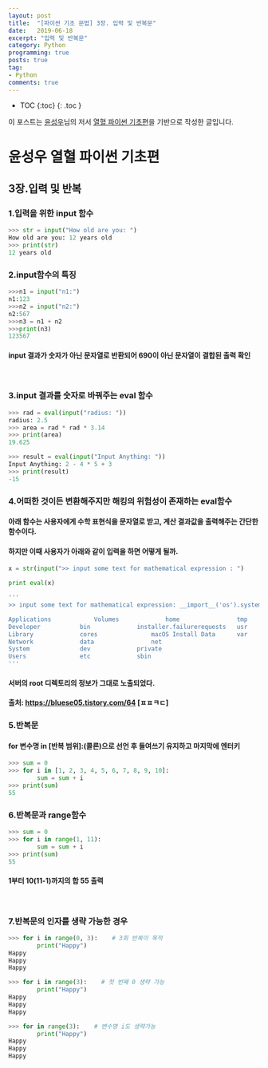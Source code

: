 ```yaml
---
layout: post
title:  "[파이썬 기초 문법] 3장. 입력 및 반복문"
date:   2019-06-18
excerpt: "입력 및 반복문"
category: Python
programming: true
posts: true
tag:
- Python
comments: true
---
```

* TOC
{:toc}
{: .toc }

<div class="center">
    이 포스트는 <a href="http://www.orentec.co.kr" target="_blank">윤성우</a>님의 저서 <a href="http://www.orentec.co.kr/booklist/PYTHON_BASIC_1/book_sub1.php" target="_blank">열혈 파이썬 기초편</a>을 기반으로 작성한 글입니다.
</div>

# 윤성우 열혈 파이썬 기초편
## 3장.입력 및 반복
### 1.입력을 위한 input 함수
~~~ python
>>> str = input("How old are you: ")
How old are you: 12 years old
>>> print(str)
12 years old
~~~


### 2.input함수의 특징
~~~ python
>>>n1 = input("n1:")
n1:123
>>>n2 = input("n2:")
n2:567
>>>n3 = n1 + n2
>>>print(n3)
123567
~~~
####  input 결과가 숫자가 아닌 문자열로 반환되어 690이 아닌 문자열이 결합된 출력 확인
<br>

### 3.input 결과를 숫자로 바꿔주는 eval 함수
~~~ python
>>> rad = eval(input("radius: "))
radius: 2.5
>>> area = rad * rad * 3.14
>>> print(area)
19.625
~~~

~~~ python
>>> result = eval(input("Input Anything: "))
Input Anything: 2 - 4 * 5 + 3
>>> print(result)
-15
~~~


### 4.어떠한 것이든 변환해주지만 해킹의 위험성이 존재하는 eval함수
#### 아래 함수는 사용자에게 수학 표현식을 문자열로 받고, 계산 결과값을 출력해주는 간단한 함수이다.
#### 하지만 이때 사용자가 아래와 같이 입력을 하면 어떻게 될까.
~~~ python
x = str(input(">> input some text for mathematical expression : ")

print eval(x)

'''
>> input some text for mathematical expression: __import__('os').system('ls /')

Applications			Volumes				home				tmp
Developer			bin				installer.failurerequests	usr
Library				cores				macOS Install Data		var
Network				data				net
System				dev				private
Users				etc				sbin
'''
~~~

####  서버의 root 디렉토리의 정보가 그대로 노출되었다.
####  출처: https://bluese05.tistory.com/64 [ㅍㅍㅋㄷ]


### 5.반복문
#### for 변수명 in [반복 범위]:(콜론)으로 선언 후 들여쓰기 유지하고 마지막에 엔터키
~~~ python
>>> sum = 0
>>> for i in [1, 2, 3, 4, 5, 6, 7, 8, 9, 10]:
        sum = sum + i
>>> print(sum)
55
~~~


### 6.반복문과 range함수
~~~ python
>>> sum = 0
>>> for i in range(1, 11):
        sum = sum + i
>>> print(sum)
55
~~~
####  1부터 10(11-1)까지의 합 55 출력
<br>

###  7.반복문의 인자를 생략 가능한 경우

~~~ python
>>> for i in range(0, 3):    # 3회 반복이 목적
        print("Happy")
Happy
Happy
Happy
~~~

~~~ python
>>> for i in range(3):    # 첫 번째 0 생략 가능
        print("Happy")
Happy
Happy
Happy
~~~  

~~~ python
>>> for in range(3):    # 변수명 i도 생략가능
        print("Happy")
Happy
Happy
Happy
~~~